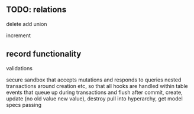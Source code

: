 TODO:
relations
----------
delete
add union

increment

record functionality
--------------------
validations

secure sandbox that accepts mutations and responds to queries
nested transactions around creation etc, so that all hooks are handled within
table events that queue up during transactions and flush after commit, create, update (no old value new value), destroy
pull into hyperarchy, get model specs passing
